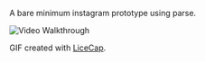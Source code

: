 A bare minimum instagram prototype using parse.

<img src='http://i.imgur.com/N2p1cKo.gif' title='Video Walkthrough' width='' alt='Video Walkthrough' />

GIF created with [LiceCap](http://www.cockos.com/licecap/).

